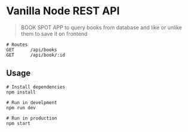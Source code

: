 # Vanilla Node REST API

> BOOK SPOT APP to query books from database and like or unlike them to save it on frontend

```
# Routes
GET      /api/books
GET      /api/book/:id

```

## Usage

```
# Install dependencies
npm install

# Run in develpment
npm run dev

# Run in production
npm start
```


